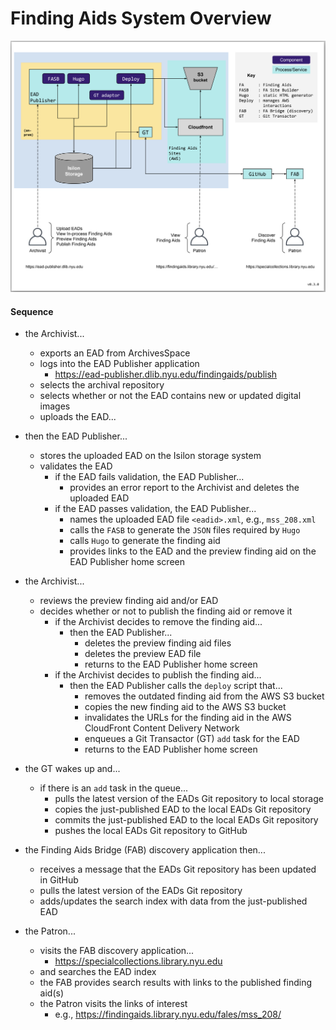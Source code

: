 # Finding Aids System Overview

![](./fa-system-overview-v0_3_0.png)

#### Sequence
* the Archivist...
  * exports an EAD from ArchivesSpace
  * logs into the EAD Publisher application
    * https://ead-publisher.dlib.nyu.edu/findingaids/publish
  * selects the archival repository
  * selects whether or not the EAD contains new or updated digital images
  * uploads the EAD...

* then the EAD Publisher...
  * stores the uploaded EAD on the Isilon storage system
  * validates the EAD
    * if the EAD fails validation, the EAD Publisher...
      * provides an error report to the Archivist and deletes the uploaded EAD
    * if the EAD passes validation, the EAD Publisher...
      * names the uploaded EAD file `<eadid>.xml`, e.g., `mss_208.xml`
      * calls the `FASB` to generate the `JSON` files required by `Hugo`
      * calls `Hugo` to generate the finding aid
      * provides links to the EAD and the preview finding aid on the EAD Publisher home screen

* the Archivist...
  * reviews the preview finding aid and/or EAD
  * decides whether or not to publish the finding aid or remove it
    * if the Archivist decides to remove the finding aid...
      * then the EAD Publisher...
        * deletes the preview finding aid files
        * deletes the preview EAD file
        * returns to the EAD Publisher home screen
    * if the Archivist decides to publish the finding aid...
      * then the EAD Publisher calls the `deploy` script that...
        * removes the outdated finding aid from the AWS S3 bucket
        * copies the new finding aid to the AWS S3 bucket
        * invalidates the URLs for the finding aid in the AWS CloudFront Content Delivery Network
        * enqueues a Git Transactor (GT) `add` task for the EAD
        * returns to the EAD Publisher home screen

* the GT wakes up and...
  * if there is an `add` task in the queue...
    * pulls the latest version of the EADs Git repository to local storage
    * copies the just-published EAD to the local EADs Git repository
    * commits the just-published EAD to the local EADs Git repository
    * pushes the local EADs Git repository to GitHub

* the Finding Aids Bridge (FAB) discovery application then...
  * receives a message that the EADs Git repository has been updated in GitHub
  * pulls the latest version of the EADs Git repository
  * adds/updates the search index with data from the just-published EAD

* the Patron...
  * visits the FAB discovery application...
    * https://specialcollections.library.nyu.edu
  * and searches the EAD index
  * the FAB provides search results with links to the published finding aid(s) 
  * the Patron visits the links of interest
    * e.g., https://findingaids.library.nyu.edu/fales/mss_208/




